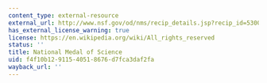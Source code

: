 ```yaml
---
content_type: external-resource
external_url: http://www.nsf.gov/od/nms/recip_details.jsp?recip_id=5300000000457
has_external_license_warning: true
license: https://en.wikipedia.org/wiki/All_rights_reserved
status: ''
title: National Medal of Science
uid: f4f10b12-9115-4051-8676-d7fca3daf2fa
wayback_url: ''
---
```

